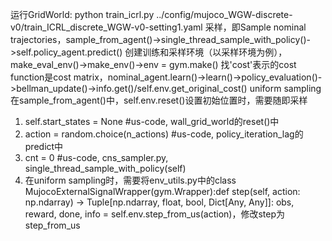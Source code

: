运行GridWorld: python train_icrl.py ../config/mujoco_WGW-discrete-v0/train_ICRL_discrete_WGW-v0-setting1.yaml
采样，即Sample nominal trajectories，sample_from_agent()->single_thread_sample_with_policy()->self.policy_agent.predict()
创建训练和采样环境（以采样环境为例），make_eval_env()->make_env()->env = gym.make()
找'cost'表示的cost function是cost matrix，nominal_agent.learn()->learn()->policy_evaluation()->bellman_update()->info.get()/self.env.get_original_cost()
uniform sampling在sample_from_agent()中，self.env.reset()设置初始位置时，需要随即采样
1. self.start_states = None #us-code, wall_grid_world的reset()中
2. action = random.choice(n_actions) #us-code, policy_iteration_lag的predict中
3. cnt = 0 #us-code, cns_sampler.py, single_thread_sample_with_policy(self)
4. 在uniform sampling时，需要将env_utils.py中的class MujocoExternalSignalWrapper(gym.Wrapper):def step(self, action: np.ndarray) -> Tuple[np.ndarray, float, bool, Dict[Any, Any]]: obs, reward, done, info = self.env.step_from_us(action)，修改step为step_from_us
